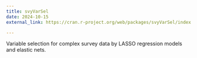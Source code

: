 ```yaml
---
title: svyVarSel
date: 2024-10-15
external_link: https://cran.r-project.org/web/packages/svyVarSel/index.html

---
```


Variable selection for complex survey data by LASSO regression models and elastic nets.

<!--more-->

